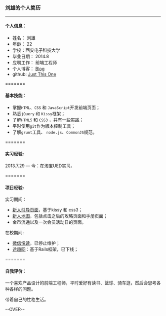 ### 刘雄的个人简历

---------
#### 个人信息：

* 姓名： 刘雄 
* 年龄： 22
* 学校：西安电子科技大学
* 毕业日期： 2014.8
* 应聘工作： 前端工程师
* 个人博客： [Blog](https://github.com/tomayday/MyBlog/issues?state=open)
* github: [Just This One](https://github.com/tomayday)

=======
#### 基本技能：

- 掌握`HTML`、`CSS` 和 `JavaScript`开发前端页面；
- 熟悉`jQuery` 和 `Kissy`框架；
- 了解`HTML5` 和 `CSS3` ，并有一些实践；
- 平时使用`git`作为版本控制工具；
- 了解`grunt`工具、 `node.js`、`CommonJS`规范。

=======
#### 实习经验: 

  
2013.7.29 — 今：在淘宝UED实习。 

=======
#### 项目经验: 

实习期间： 
  + [新人引导页面](http://www.taobao.com/go/act/vip/newer/guidepage.php)，基于kissy 和 css3；
  + [新人地图](http://vip.taobao.com/newuser/mapHome.htm)，包括点击之后的攻略页面和手册页面；
  + 金币流通以及一次会员活动日的页面。

在校期间: 
  + [微信悦读](http://wefeed.sinaapp.com/)，已停止维护；
  + [途趣网](https://github.com/tomayday/ituqu)：基于Rails框架，已下线；

=======
#### 自我评价：

一个喜欢产品设计的前端工程师，平时爱好有读书、篮球、骑车逛，然后会思考各种各样的问题。

带着自己的性格生活。

--OVER--





